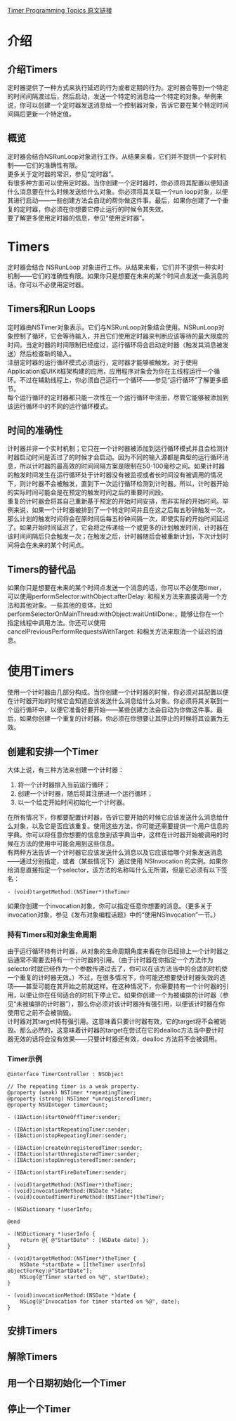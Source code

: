 [Timer Programming Topics 原文链接](https://developer.apple.com/library/content/documentation/Cocoa/Conceptual/Timers/Timers.html#//apple_ref/doc/uid/10000061i)

# 介绍
## 介绍Timers

定时器提供了一种方式来执行延迟的行为或者定期的行为。定时器会等到一个特定的时间间隔渡过后，然后启动，发送一个特定的消息给一个特定的对象。举例来说，你可以创建一个定时器发送消息给一个控制器对象，告诉它要在某个特定时间间隔后更新一个特定值。  

## 概览

定时器会结合NSRunLoop对象进行工作。从结果来看，它们并不提供一个实时机制——它们的准确性有限。  
更多关于定时器的常识，参见“定时器”。  
有很多种方面可以使用定时器。当你创建一个定时器时，你必须将其配置以便知道什么消息要在什么时候发送给什么对象。你必须将其关联一个run loop对象，以便其进行启动——一些创建方法会自动的帮你做这件事。最后，如果你创建了一个重复的定时器，你必须在你想要它停止运行的时候令其失效。  
要了解更多使用定时器的信息，参见“使用定时器”。

# Timers

定时器会结合 NSRunLoop 对象进行工作。从结果来看，它们并不提供一种实时机制——它们的准确性有限。如果你只是想要在未来的某个时间点发送一条消息的话，你可以不必使用定时器。

## Timers和Run Loops

定时器由NSTimer对象表示。它们与NSRunLoop对象结合使用。NSRunLoop对象控制了循环，它会等待输入，并且它们使用定时器来判断应该等待的最大限度的时间。当定时器的时间限制已经度过，运行循环将会启动定时器（触发其消息被发送）然后检查新的输入。  
注册定时器的运行循环模式必须运行，定时器才能够被触发。对于使用Application或UIKit框架构建的应用，应用程序对象会为你在主线程运行一个循环。不过在辅助线程上，你必须自己运行一个循环——参见“运行循环”了解更多细节。  
每个运行循环的定时器都只能一次性在一个运行循环中注册，尽管它能够被添加到该运行循环中的不同的运行循环模式。  

## 时间的准确性

计时器并非一个实时机制；它只在一个计时器被添加到运行循环模式并且会检测计时器启动时间是否过了的时候才会启动。因为不同的输入源都是典型的运行循环消息，所以计时器的最高效的时间间隔方案是限制在50-100毫秒之间。如果计时器的触发时间发生在运行循环处于计时器没有被监视或者长时间没有被调用的情况下，则计时器不会被触发，直到下一次运行循环检测到计时器。所以，计时器开始的实际时间可能会是在预定的触发时间之后的重要时间段。  
重复的计时器会将其自己重新基于预定的开始时间安排，而非实际的开始时间。举例来说，如果一个计时器被排到了一个特定时间并且在这之后每五秒钟触发一次，那么计划的触发时间将会在原时间后每五秒钟间隔一次，即使实际的开始时间延迟了。如果开始时间延迟了，它会将之传递给一个或更多的计划触发时间，计时器在该时间间隔后只会触发一次；在触发之后，计时器随后会被重新计划，下次计划时间将会在未来的某个时间点。

## Timers的替代品

如果你只是想要在未来的某个时间点发送一个消息的话，你可以不必使用timer，可以使用performSelector:withObject:afterDelay: 和相关方法来直接调用一个方法和其他对象。一些其他的变体，比如performSelectorOnMainThread:withObject:waitUntilDone:，能够让你在一个指定线程中调用方法。你还可以使用 cancelPreviousPerformRequestsWithTarget: 和相关方法来取消一个延迟的消息。

# 使用Timers

使用一个计时器由几部分构成。当你创建一个计时器的时候，你必须对其配置以便在计时器开始的时候它会知道应该发送什么消息给什么对象。你必须将其关联到一个运行循环中，以便它准备好要开始——某些创建方法会自动为你做这件事。最后，如果你创建一个重复的计时器，你必须在你想要让其停止的时候将其设置为无效。  

## 创建和安排一个Timer

大体上说，有三种方法来创建一个计时器：  

1. 将一个计时器排入当前运行循环；
2. 创建一个计时器，随后将其注册进一个运行循环；
3. 以一个给定开始时间初始化一个计时器。

在所有情况下，你都要配置计时器，告诉它要开始的时候它应该发送什么消息给什么对象，以及它是否应该重复。使用这些方法，你可能还需要提供一个用户信息的字典。你可以将任意你想要的信息放到该字典当中，这样在计时器开始被调用的时候在方法的使用中可能会用到这些信息。  
有两种方法告诉一个计时器它应该发送什么消息以及它应该给哪个对象发送消息——通过分别指定，或者（某些情况下）通过使用 NSInvocation 的实例。如果你给消息直接指定一个selector，该方法的名称叫什么无所谓，但是它必须有以下签名：  

	- (void)targetMethod:(NSTimer*)theTimer

如果你创建一个invocation对象，你可以指定任意你想要的消息。（更多关于invocation对象，参见《发布对象编程话题》中的“使用NSInvocation”一节。）

### 持有Timers和对象生命周期

由于运行循环持有计时器，从对象的生命周期角度来看在你已经排上一个计时器之后通常不需要去持有一个计时器的引用。（由于计时器在你指定一个方法作为selector时就已经作为一个参数传递过去了，你可以在该方法当中的合适的时机使一个重复的计时器无效。）不过，在很多情况下，你可能还想要使计时器失效的选项——甚至可能在其开始之前就这样。在这种情况下，你需要持有一个计时器的引用，以便让你在任何适合的时机下停止它。如果你创建一个为被编排的计时器（参见“未被编排的计时器”），那么你必须对该计时器持有强引用，以便该计时器在你使用它之前不会被销毁。  
计时器对其target持有强引用。这意味着只要计时器有效，它的target将不会被销毁。那么必然的，这意味着计时器的target在尝试在它的dealloc方法当中要计时器无效的话将会没有效果——只要计时器还有效，dealloc 方法将不会被调用。

### Timer示例

	@interface TimerController : NSObject
	 
	// The repeating timer is a weak property.
	@property (weak) NSTimer *repeatingTimer;
	@property (strong) NSTimer *unregisteredTimer;
	@property NSUInteger timerCount;
	 
	- (IBAction)startOneOffTimer:sender;
	 
	- (IBAction)startRepeatingTimer:sender;
	- (IBAction)stopRepeatingTimer:sender;
	 
	- (IBAction)createUnregisteredTimer:sender;
	- (IBAction)startUnregisteredTimer:sender;
	- (IBAction)stopUnregisteredTimer:sender;
	 
	- (IBAction)startFireDateTimer:sender;
	 
	- (void)targetMethod:(NSTimer*)theTimer;
	- (void)invocationMethod:(NSDate *)date;
	- (void)countedTimerFireMethod:(NSTimer*)theTimer;
	 
	- (NSDictionary *)userInfo;
	 
	@end
	
	- (NSDictionary *)userInfo {
	    return @{ @"StartDate" : [NSDate date] };
	}
	 
	- (void)targetMethod:(NSTimer*)theTimer {
	    NSDate *startDate = [[theTimer userInfo] objectForKey:@"StartDate"];
	    NSLog(@"Timer started on %@", startDate);
	}
	 
	- (void)invocationMethod:(NSDate *)date {
	    NSLog(@"Invocation for timer started on %@", date);
	}


## 安排Timers

## 解除Timers

## 用一个日期初始化一个Timer

## 停止一个Timer